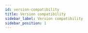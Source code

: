 ```yaml
---
id: version-compatibility
title: Version compatibility
sidebar_label: Version compatibility
sidebar_position: 1
---
```

